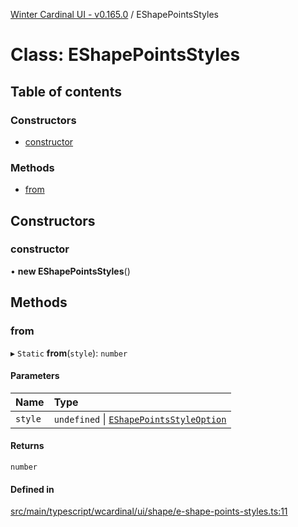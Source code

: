 [Winter Cardinal UI - v0.165.0](../index.md) / EShapePointsStyles

# Class: EShapePointsStyles

## Table of contents

### Constructors

- [constructor](EShapePointsStyles.md#constructor)

### Methods

- [from](EShapePointsStyles.md#from)

## Constructors

### constructor

• **new EShapePointsStyles**()

## Methods

### from

▸ `Static` **from**(`style`): `number`

#### Parameters

| Name | Type |
| :------ | :------ |
| `style` | `undefined` \| [`EShapePointsStyleOption`](../index.md#eshapepointsstyleoption) |

#### Returns

`number`

#### Defined in

[src/main/typescript/wcardinal/ui/shape/e-shape-points-styles.ts:11](https://github.com/winter-cardinal/winter-cardinal-ui/blob/v0.165.0/src/main/typescript/wcardinal/ui/shape/e-shape-points-styles.ts#L11)

